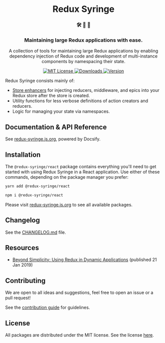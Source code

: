 <h1 align="center">
Redux Syringe
</h1>

<h3 align="center">
🛠 💪 💉
</h3>

<h3 align="center">
Maintaining large Redux applications with ease.
</h3>

<p align="center">
A collection of tools for maintaining large Redux applications by enabling dependency injection of Redux code and development of multi-instance components by namespacing their state.
</p>

<p align="center">
  <a href="https://github.com/wafflepie/redux-syringe/blob/master/LICENSE">
    <img src="https://flat.badgen.net/badge/license/MIT/blue" alt="MIT License" />
  </a>

  <a href="https://npmjs.com/package/@redux-syringe/reducers">
    <img src="https://flat.badgen.net/npm/dm/@redux-syringe/reducers" alt="Downloads" />
  </a>

  <a href="https://npmjs.com/package/@redux-syringe/reducers">
    <img src="https://flat.badgen.net/npm/v/@redux-syringe/reducers" alt="Version" />
  </a>
</p>

Redux Syringe consists mainly of:

- [Store enhancers](https://github.com/reduxjs/redux/blob/master/docs/Glossary.md#store-enhancer) for injecting reducers, middleware, and epics into your Redux store after the store is created.
- Utility functions for less verbose definitions of action creators and reducers.
- Logic for managing your state via namespaces.

## Documentation & API Reference

See [redux-syringe.js.org](https://redux-syringe.js.org/), powered by Docsify.

## Installation

The `@redux-syringe/react` package contains everything you'll need to get started with using Redux Syringe in a React application. Use either of these commands, depending on the package manager you prefer:

```sh
yarn add @redux-syringe/react

npm i @redux-syringe/react
```

Please visit [redux-syringe.js.org](https://redux-syringe.js.org/) to see all available packages.

## Changelog

See the [CHANGELOG.md](CHANGELOG.md) file.

## Resources

- [Beyond Simplicity: Using Redux in Dynamic Applications](https://medium.com/@wafflepie/beyond-simplicity-using-redux-in-dynamic-applications-ae9e0aea928c) (published 21 Jan 2019)

## Contributing

We are open to all ideas and suggestions, feel free to open an issue or a pull request!

See the [contribution guide](https://github.com/wafflepie/redux-syringe/blob/master/CONTRIBUTING.md) for guidelines.

## License

All packages are distributed under the MIT license. See the license [here](https://github.com/wafflepie/redux-syringe/blob/master/LICENSE).

